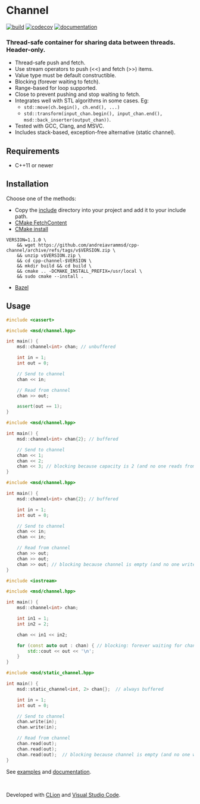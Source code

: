# Channel

[![build](https://github.com/andreiavrammsd/cpp-channel/workflows/build/badge.svg)](https://github.com/andreiavrammsd/cpp-channel/actions) [![codecov](https://codecov.io/github/andreiavrammsd/cpp-channel/graph/badge.svg?token=CKQ0TVW62Z)](https://codecov.io/github/andreiavrammsd/cpp-channel)
[![documentation](https://github.com/andreiavrammsd/cpp-channel/workflows/doc/badge.svg)](https://andreiavrammsd.github.io/cpp-channel/)

### Thread-safe container for sharing data between threads. Header-only.

* Thread-safe push and fetch.
* Use stream operators to push (<<) and fetch (>>) items.
* Value type must be default constructible.
* Blocking (forever waiting to fetch).
* Range-based for loop supported.
* Close to prevent pushing and stop waiting to fetch.
* Integrates well with STL algorithms in some cases. Eg:
    * `std::move(ch.begin(), ch.end(), ...)`
    * `std::transform(input_chan.begin(), input_chan.end(), msd::back_inserter(output_chan))`.
* Tested with GCC, Clang, and MSVC.
* Includes stack-based, exception-free alternative (static channel).

## Requirements

* C++11 or newer

## Installation

Choose one of the methods:

* Copy the [include](https://github.com/andreiavrammsd/cpp-channel/tree/master/include) directory into your project and add it to your include path.
* [CMake FetchContent](https://github.com/andreiavrammsd/cpp-channel/tree/master/examples/cmake-project)
* [CMake install](https://cmake.org/cmake/help/latest/command/install.html)
```shell
VERSION=1.1.0 \
    && wget https://github.com/andreiavrammsd/cpp-channel/archive/refs/tags/v$VERSION.zip \
    && unzip v$VERSION.zip \
    && cd cpp-channel-$VERSION \
    && mkdir build && cd build \
    && cmake .. -DCMAKE_INSTALL_PREFIX=/usr/local \
    && sudo cmake --install .
```
* [Bazel](https://github.com/andreiavrammsd/cpp-channel/tree/master/examples/bazel-project)

## Usage

```c++
#include <cassert>

#include <msd/channel.hpp>

int main() {
    msd::channel<int> chan; // unbuffered

    int in = 1;
    int out = 0;

    // Send to channel
    chan << in;

    // Read from channel
    chan >> out;

    assert(out == 1);
}
```

```c++
#include <msd/channel.hpp>

int main() {
    msd::channel<int> chan{2}; // buffered

    // Send to channel
    chan << 1;
    chan << 2;
    chan << 3; // blocking because capacity is 2 (and no one reads from channel)
}
```

```c++
#include <msd/channel.hpp>

int main() {
    msd::channel<int> chan{2}; // buffered

    int in = 1;
    int out = 0;

    // Send to channel
    chan << in;
    chan << in;

    // Read from channel
    chan >> out;
    chan >> out;
    chan >> out; // blocking because channel is empty (and no one writes on it)
}
```

```c++
#include <iostream>

#include <msd/channel.hpp>

int main() {
    msd::channel<int> chan;

    int in1 = 1;
    int in2 = 2;

    chan << in1 << in2;

    for (const auto out : chan) { // blocking: forever waiting for channel items
        std::cout << out << '\n';
    }
}
```

```c++
#include <msd/static_channel.hpp>

int main() {
    msd::static_channel<int, 2> chan{};  // always buffered

    int in = 1;
    int out = 0;

    // Send to channel
    chan.write(in);
    chan.write(in);

    // Read from channel
    chan.read(out);
    chan.read(out);
    chan.read(out);  // blocking because channel is empty (and no one writes on it)
}
```

See [examples](https://github.com/andreiavrammsd/cpp-channel/tree/master/examples) and [documentation](https://andreiavrammsd.github.io/cpp-channel/).

<br>

Developed with [CLion](https://www.jetbrains.com/?from=serializer) and [Visual Studio Code](https://code.visualstudio.com/).
